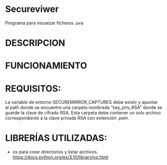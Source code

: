 # Secureviwer
Programa para visuaizar ficheros .uva
# DESCRIPCION  

# FUNCIONAMIENTO



# REQUISITOS:
La variable de entorno SECUREMIRROR_CAPTURES debe existir y apuntar al path donde se encuentre una carpeta nombrada "key_priv_RSA" donde se guarde la clave de cifrado RSA. Esta carpeta debe contener un solo archivo correspondiente a la clave privada RSA con extención .pem.

# LIBRERÍAS UTILIZADAS:


 
- os para crear directorios y listar archivos. https://docs.python.org/es/3.10/library/os.html
